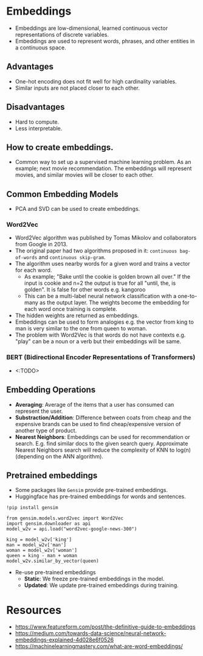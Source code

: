 # Embeddings

- Embeddings are low-dimensional, learned continuous vector representations of discrete variables.
- Embeddings are used to represent words, phrases, and other entities in a continuous space.

## Advantages
- One-hot encoding does not fit well for high cardinality variables.
- Similar inputs are not placed closer to each other.

## Disadvantages
- Hard to compute.
- Less interpretable.

## How to create embeddings.
- Common way to set up a supervised machine learning problem.
As an example; next movie recommendation. The embeddings will represent movies, and similar movies will be closer to each other.

## Common Embedding Models
- PCA and SVD can be used to create embeddings.

### Word2Vec
- Word2Vec algorithm was published by Tomas Mikolov and collaborators from Google in 2013.
- The original paper had two algorithms proposed in it: `continuous bag-of-words` and `continuous skip-gram`.
- The algorithm uses nearby words for a given word and trains a vector for each word.
  - As example; "Bake until the cookie is golden brown all over." 
  If the input is cookie and n=2 the output is true for all "until, the, is golden". It is false for other words e.g. kangoroo
  - This can be a multi-label neural network classification with a one-to-many as the output layer. 
  The weights become the embedding for each word once training is complete.
- The hidden weights are returned as embeddings.
- Embeddings can be used to form analogies e.g. the vector from king to man is very similar to the one from queen to woman.
- The problem with Word2Vec is that words do not have contexts e.g. "play" can be a noun or a verb but their embeddings will be same.

### BERT (Bidirectional Encoder Representations of Transformers)
- <:TODO>


## Embedding Operations
- **Averaging**: Average of the items that a user has consumed can represent the user.
- **Substraction/Addition**: Difference between coats from cheap and the expensive brands can be used to find cheap/expensive version of another type of product.
- **Nearest Neighbors**: Embeddings can be used for recommendation or search. E.g. find similar docs to the given search query. Approximate Nearest Neighbors search will reduce the complexity of KNN to log(n) (depending on the ANN algorithm).

## Pretrained embeddings

- Some packages like `Gensim` provide pre-trained embeddings.
- Huggingface has pre-trained embeddings for words and sentences.

```
!pip install gensim

from gensim.models.word2vec import Word2Vec
import gensim.downloader as api
model_w2v = api.load("word2vec-google-news-300")

king = model_w2v['king']
man = model_w2v['man']
woman = model_w2v['woman']
queen = king - man + woman  
model_w2v.similar_by_vector(queen)

```

- Re-use pre-trained embeddings
  - **Static**: We freeze pre-trained embeddings in the model.
  - **Updated**: We update pre-trained embeddings during training.

# Resources 
- https://www.featureform.com/post/the-definitive-guide-to-embeddings
- https://medium.com/towards-data-science/neural-network-embeddings-explained-4d028e6f0526
- https://machinelearningmastery.com/what-are-word-embeddings/
